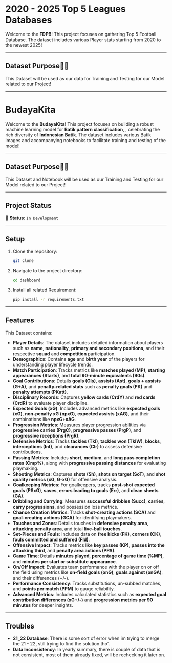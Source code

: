 # 2020 - 2025 Top 5 Leagues Databases

Welcome to the **FDPB**! This project focuses on gathering Top 5 Football Database. The dataset includes various Player stats starting from 2020 to the newest 2025!

---

## Dataset Purpose👨‍🔬

This Dataset will be used as our data for Training and Testing for our Model related to our Project! 

---
# BudayaKita

Welcome to the **BudayaKita**! This project focuses on building a robust machine learning model for **Batik pattern classification**, , celebrating the rich diversity of **Indonesian Batik**. The dataset includes various Batik images and accompanying notebooks to facilitate training and testing of the model!

---

## Dataset Purpose👨‍🔬

This Dataset and Notebook will be used as our Training and Testing for our Model related to our Project! 

---

## Project Status

🚧 **Status**: `In Development`

---

## Setup

1. Clone the repository:
    ```bash
    git clone 
    ```

2. Navigate to the project directory:
    ```bash
    cd dashboard
    ```
3. Install all related Requirement:
    ```bash
    pip install -r requirements.txt
    ```

---

## Features
This Dataset contains: 

- **Player Details**: The dataset includes detailed information about players such as **name**, **nationality**, **primary and secondary positions**, and their respective **squad** and **competition** participation.  
- **Demographics**: Contains **age** and **birth year** of the players for understanding player lifecycle trends.  
- **Match Participation**: Tracks metrics like **matches played (MP)**, **starting appearances (Starts)**, and **total 90-minute equivalents (90s)**.  
- **Goal Contributions**: Details **goals (Gls)**, **assists (Ast)**, **goals + assists (G+A)**, and **penalty-related stats** such as **penalty goals (PK)** and **penalty attempts (PKatt)**.  
- **Disciplinary Records**: Captures **yellow cards (CrdY)** and **red cards (CrdR)** to evaluate player discipline.  
- **Expected Goals (xG)**: Includes advanced metrics like **expected goals (xG)**, **non-penalty xG (npxG)**, **expected assists (xAG)**, and their combinations like **npxG+xAG**.  
- **Progression Metrics**: Measures player progression abilities via **progressive carries (PrgC)**, **progressive passes (PrgP)**, and **progressive receptions (PrgR)**.  
- **Defensive Metrics**: Tracks **tackles (Tkl)**, **tackles won (TklW)**, **blocks**, **interceptions (Int)**, and **clearances (Clr)** to assess defensive contributions.  
- **Passing Metrics**: Includes **short**, **medium**, and **long pass completion rates (Cmp%)**, along with **progressive passing distances** for evaluating playmaking.  
- **Shooting Metrics**: Captures **shots (Sh)**, **shots on target (SoT)**, and **shot quality metrics (xG, G-xG)** for offensive analysis.  
- **Goalkeeping Metrics**: For goalkeepers, tracks **post-shot expected goals (PSxG)**, **saves**, **errors leading to goals (Err)**, and **clean sheets (GA)**.  
- **Dribbling and Carrying**: Measures **successful dribbles (Succ)**, **carries**, **carry progressions**, and possession loss metrics.  
- **Chance Creation Metrics**: Tracks **shot-creating actions (SCA)** and **goal-creating actions (GCA)** for identifying playmakers.  
- **Touches and Zones**: Details touches in **defensive penalty area**, **attacking penalty area**, and total **live-ball touches**.  
- **Set-Pieces and Fouls**: Includes data on **free kicks (FK)**, **corners (CK)**, **fouls committed and suffered (Fld)**.  
- **Offensive Impact**: Tracks metrics like **key passes (KP)**, **passes into the attacking third**, and **penalty area actions (PPA)**.  
- **Game Time**: Details **minutes played**, **percentage of game time (%MP)**, and **minutes per start or substitute appearance**.  
- **On/Off Impact**: Evaluates team performance with the player on or off the field using metrics like **on-field goals (onG)**, **goals against (onGA)**, and their differences (+/-).  
- **Performance Consistency**: Tracks substitutions, un-subbed matches, and **points per match (PPM)** to gauge reliability.  
- **Advanced Metrics**: Includes calculated statistics such as **expected goal contribution differences (xG+/-)** and **progression metrics per 90 minutes** for deeper insights.
---

## Troubles
- **21_22 Database**: There is some sort of error when im trying to merge the 21 - 22, still trying to find the solution tho'.
- **Data Inconsistency**: In yearly summary, there is couple of data that is not consistent, most of them already fixed, will be rechecking it later on.

